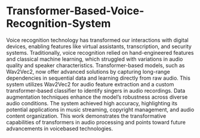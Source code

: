 # Transformer-Based-Voice-Recognition-System
Voice recognition technology has transformed our interactions with digital devices,
enabling features like virtual assistants, transcription, and security systems. Traditionally, voice
recognition relied on hand-engineered features and classical machine learning, which struggled
with variations in audio quality and speaker characteristics. Transformer-based models, such as
Wav2Vec2, now offer advanced solutions by capturing long-range dependencies in sequential data
and learning directly from raw audio. This system utilizes Wav2Vec2 for audio feature extraction
and a custom transformer-based classifier to identify singers in audio recordings. Data
augmentation techniques enhance the model’s robustness across diverse audio conditions. The
system achieved high accuracy, highlighting its potential applications in music streaming,
copyright management, and audio content organization. This work demonstrates the transformative
capabilities of transformers in audio processing and points toward future advancements in voicebased technologies.
